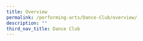 ```yaml
---
title: Overview
permalink: /performing-arts/Dance-Club/overview/
description: ""
third_nav_title: Dance Club
---
```

